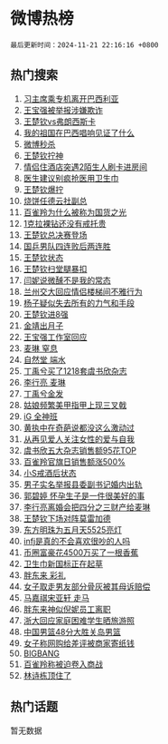 # 微博热榜

`最后更新时间：2024-11-21 22:16:16 +0800`

## 热门搜索

1. [习主席乘专机离开巴西利亚](https://m.weibo.cn/search?containerid=100103type%3D1%26t%3D10%26q%3D%23%E4%B9%A0%E4%B8%BB%E5%B8%AD%E4%B9%98%E4%B8%93%E6%9C%BA%E7%A6%BB%E5%BC%80%E5%B7%B4%E8%A5%BF%E5%88%A9%E4%BA%9A%23&stream_entry_id=51&isnewpage=1&extparam=seat%3D1%26cate%3D10103%26q%3D%2523%25E4%25B9%25A0%25E4%25B8%25BB%25E5%25B8%25AD%25E4%25B9%2598%25E4%25B8%2593%25E6%259C%25BA%25E7%25A6%25BB%25E5%25BC%2580%25E5%25B7%25B4%25E8%25A5%25BF%25E5%2588%25A9%25E4%25BA%259A%2523%26dgr%3D0%26filter_type%3Drealtimehot%26stream_entry_id%3D51%26c_type%3D51%26pos%3D0%26display_time%3D1732198575%26pre_seqid%3D173219857507801370545117)
1. [王宝强被举报涉嫌欺诈](https://m.weibo.cn/search?containerid=100103type%3D1%26t%3D10%26q%3D%23%E7%8E%8B%E5%AE%9D%E5%BC%BA%E8%A2%AB%E4%B8%BE%E6%8A%A5%E6%B6%89%E5%AB%8C%E6%AC%BA%E8%AF%88%23&stream_entry_id=31&isnewpage=1&extparam=seat%3D1%26lcate%3D5001%26realpos%3D1%26dgr%3D0%26stream_entry_id%3D31%26pos%3D0%26cate%3D5001%26filter_type%3Drealtimehot%26band_rank%3D1%26c_type%3D31%26flag%3D2%26q%3D%2523%25E7%258E%258B%25E5%25AE%259D%25E5%25BC%25BA%25E8%25A2%25AB%25E4%25B8%25BE%25E6%258A%25A5%25E6%25B6%2589%25E5%25AB%258C%25E6%25AC%25BA%25E8%25AF%2588%2523%26display_time%3D1732198575%26pre_seqid%3D173219857507801370545117)
1. [王楚钦vs弗朗西斯卡](https://m.weibo.cn/search?containerid=100103type%3D1%26t%3D10%26q%3D%23%E7%8E%8B%E6%A5%9A%E9%92%A6vs%E5%BC%97%E6%9C%97%E8%A5%BF%E6%96%AF%E5%8D%A1%23&stream_entry_id=31&isnewpage=1&extparam=seat%3D1%26lcate%3D5001%26realpos%3D2%26dgr%3D0%26stream_entry_id%3D31%26pos%3D1%26cate%3D5001%26filter_type%3Drealtimehot%26band_rank%3D2%26c_type%3D31%26flag%3D2%26q%3D%2523%25E7%258E%258B%25E6%25A5%259A%25E9%2592%25A6vs%25E5%25BC%2597%25E6%259C%2597%25E8%25A5%25BF%25E6%2596%25AF%25E5%258D%25A1%2523%26display_time%3D1732198575%26pre_seqid%3D173219857507801370545117)
1. [我的祖国在巴西唱响见证了什么](https://m.weibo.cn/search?containerid=100103type%3D1%26t%3D10%26q%3D%23%E6%88%91%E7%9A%84%E7%A5%96%E5%9B%BD%E5%9C%A8%E5%B7%B4%E8%A5%BF%E5%94%B1%E5%93%8D%E8%A7%81%E8%AF%81%E4%BA%86%E4%BB%80%E4%B9%88%23&stream_entry_id=31&isnewpage=1&extparam=seat%3D1%26lcate%3D5001%26realpos%3D3%26dgr%3D0%26stream_entry_id%3D31%26pos%3D2%26cate%3D5001%26filter_type%3Drealtimehot%26band_rank%3D3%26c_type%3D31%26flag%3D1%26q%3D%2523%25E6%2588%2591%25E7%259A%2584%25E7%25A5%2596%25E5%259B%25BD%25E5%259C%25A8%25E5%25B7%25B4%25E8%25A5%25BF%25E5%2594%25B1%25E5%2593%258D%25E8%25A7%2581%25E8%25AF%2581%25E4%25BA%2586%25E4%25BB%2580%25E4%25B9%2588%2523%26display_time%3D1732198575%26pre_seqid%3D173219857507801370545117)
1. [微博秒杀](https://m.weibo.cn/search?containerid=100103type%3D1%26t%3D10%26q%3D%23%E5%BE%AE%E5%8D%9A%E7%A7%92%E6%9D%80%23&stream_entry_id=31&isnewpage=1&extparam=seat%3D1%26lcate%3D5001%26q%3D%2523%25E5%25BE%25AE%25E5%258D%259A%25E7%25A7%2592%25E6%259D%2580%2523%26dgr%3D0%26adid%3D264807%26pos%3D3%26stream_entry_id%3D31%26filter_type%3Drealtimehot%26band_rank%3D4%26c_type%3D31%26cate%3D5001%26is_ad_pos%3D1%26display_time%3D1732198575%26pre_seqid%3D173219857507801370545117)
1. [王楚钦拧神](https://m.weibo.cn/search?containerid=100103type%3D1%26t%3D10%26q%3D%23%E7%8E%8B%E6%A5%9A%E9%92%A6%E6%8B%A7%E7%A5%9E%23&stream_entry_id=31&isnewpage=1&extparam=seat%3D1%26lcate%3D5001%26realpos%3D4%26dgr%3D0%26stream_entry_id%3D31%26pos%3D4%26cate%3D5001%26filter_type%3Drealtimehot%26band_rank%3D4%26c_type%3D31%26flag%3D1%26q%3D%2523%25E7%258E%258B%25E6%25A5%259A%25E9%2592%25A6%25E6%258B%25A7%25E7%25A5%259E%2523%26display_time%3D1732198575%26pre_seqid%3D173219857507801370545117)
1. [情侣住酒店突遇2陌生人刷卡进房间](https://m.weibo.cn/search?containerid=100103type%3D1%26t%3D10%26q%3D%23%E6%83%85%E4%BE%A3%E4%BD%8F%E9%85%92%E5%BA%97%E7%AA%81%E9%81%872%E9%99%8C%E7%94%9F%E4%BA%BA%E5%88%B7%E5%8D%A1%E8%BF%9B%E6%88%BF%E9%97%B4%23&stream_entry_id=31&isnewpage=1&extparam=seat%3D1%26lcate%3D5001%26realpos%3D5%26dgr%3D0%26stream_entry_id%3D31%26pos%3D5%26cate%3D5001%26filter_type%3Drealtimehot%26band_rank%3D5%26c_type%3D31%26flag%3D1%26q%3D%2523%25E6%2583%2585%25E4%25BE%25A3%25E4%25BD%258F%25E9%2585%2592%25E5%25BA%2597%25E7%25AA%2581%25E9%2581%25872%25E9%2599%258C%25E7%2594%259F%25E4%25BA%25BA%25E5%2588%25B7%25E5%258D%25A1%25E8%25BF%259B%25E6%2588%25BF%25E9%2597%25B4%2523%26display_time%3D1732198575%26pre_seqid%3D173219857507801370545117)
1. [医生建议别疯抢医用卫生巾](https://m.weibo.cn/search?containerid=100103type%3D1%26t%3D10%26q%3D%23%E5%8C%BB%E7%94%9F%E5%BB%BA%E8%AE%AE%E5%88%AB%E7%96%AF%E6%8A%A2%E5%8C%BB%E7%94%A8%E5%8D%AB%E7%94%9F%E5%B7%BE%23&stream_entry_id=31&isnewpage=1&extparam=seat%3D1%26lcate%3D5001%26realpos%3D6%26dgr%3D0%26stream_entry_id%3D31%26pos%3D6%26cate%3D5001%26filter_type%3Drealtimehot%26band_rank%3D6%26c_type%3D31%26flag%3D2%26q%3D%2523%25E5%258C%25BB%25E7%2594%259F%25E5%25BB%25BA%25E8%25AE%25AE%25E5%2588%25AB%25E7%2596%25AF%25E6%258A%25A2%25E5%258C%25BB%25E7%2594%25A8%25E5%258D%25AB%25E7%2594%259F%25E5%25B7%25BE%2523%26display_time%3D1732198575%26pre_seqid%3D173219857507801370545117)
1. [王楚钦爆拧](https://m.weibo.cn/search?containerid=100103type%3D1%26t%3D10%26q%3D%23%E7%8E%8B%E6%A5%9A%E9%92%A6%E7%88%86%E6%8B%A7%23&stream_entry_id=31&isnewpage=1&extparam=seat%3D1%26lcate%3D5001%26realpos%3D7%26dgr%3D0%26stream_entry_id%3D31%26pos%3D7%26cate%3D5001%26filter_type%3Drealtimehot%26band_rank%3D7%26c_type%3D31%26flag%3D1%26q%3D%2523%25E7%258E%258B%25E6%25A5%259A%25E9%2592%25A6%25E7%2588%2586%25E6%258B%25A7%2523%26display_time%3D1732198575%26pre_seqid%3D173219857507801370545117)
1. [烧饼任德云社副总](https://m.weibo.cn/search?containerid=100103type%3D1%26t%3D10%26q%3D%E7%83%A7%E9%A5%BC%E4%BB%BB%E5%BE%B7%E4%BA%91%E7%A4%BE%E5%89%AF%E6%80%BB&stream_entry_id=31&isnewpage=1&extparam=seat%3D1%26lcate%3D5001%26realpos%3D8%26dgr%3D0%26stream_entry_id%3D31%26pos%3D8%26cate%3D5001%26filter_type%3Drealtimehot%26band_rank%3D8%26c_type%3D31%26flag%3D1%26q%3D%25E7%2583%25A7%25E9%25A5%25BC%25E4%25BB%25BB%25E5%25BE%25B7%25E4%25BA%2591%25E7%25A4%25BE%25E5%2589%25AF%25E6%2580%25BB%26display_time%3D1732198575%26pre_seqid%3D173219857507801370545117)
1. [百雀羚为什么被称为国货之光](https://m.weibo.cn/search?containerid=100103type%3D1%26t%3D10%26q%3D%23%E7%99%BE%E9%9B%80%E7%BE%9A%E4%B8%BA%E4%BB%80%E4%B9%88%E8%A2%AB%E7%A7%B0%E4%B8%BA%E5%9B%BD%E8%B4%A7%E4%B9%8B%E5%85%89%23&stream_entry_id=31&isnewpage=1&extparam=seat%3D1%26lcate%3D5001%26realpos%3D9%26dgr%3D0%26adid%3D265213%26pos%3D9%26stream_entry_id%3D31%26q%3D%2523%25E7%2599%25BE%25E9%259B%2580%25E7%25BE%259A%25E4%25B8%25BA%25E4%25BB%2580%25E4%25B9%2588%25E8%25A2%25AB%25E7%25A7%25B0%25E4%25B8%25BA%25E5%259B%25BD%25E8%25B4%25A7%25E4%25B9%258B%25E5%2585%2589%2523%26filter_type%3Drealtimehot%26flag%3D0%26c_type%3D31%26band_rank%3D9%26cate%3D5001%26display_time%3D1732198575%26pre_seqid%3D173219857507801370545117)
1. [1克拉裸钻还没有戒托贵](https://m.weibo.cn/search?containerid=100103type%3D1%26t%3D10%26q%3D%231%E5%85%8B%E6%8B%89%E8%A3%B8%E9%92%BB%E8%BF%98%E6%B2%A1%E6%9C%89%E6%88%92%E6%89%98%E8%B4%B5%23&stream_entry_id=31&isnewpage=1&extparam=seat%3D1%26lcate%3D5001%26realpos%3D10%26dgr%3D0%26stream_entry_id%3D31%26pos%3D10%26cate%3D5001%26filter_type%3Drealtimehot%26band_rank%3D10%26c_type%3D31%26flag%3D1%26q%3D%25231%25E5%2585%258B%25E6%258B%2589%25E8%25A3%25B8%25E9%2592%25BB%25E8%25BF%2598%25E6%25B2%25A1%25E6%259C%2589%25E6%2588%2592%25E6%2589%2598%25E8%25B4%25B5%2523%26display_time%3D1732198575%26pre_seqid%3D173219857507801370545117)
1. [王楚钦总决赛登场](https://m.weibo.cn/search?containerid=100103type%3D1%26t%3D10%26q%3D%23%E7%8E%8B%E6%A5%9A%E9%92%A6%E6%80%BB%E5%86%B3%E8%B5%9B%E7%99%BB%E5%9C%BA%23&stream_entry_id=31&isnewpage=1&extparam=seat%3D1%26lcate%3D5001%26realpos%3D11%26dgr%3D0%26stream_entry_id%3D31%26pos%3D11%26cate%3D5001%26filter_type%3Drealtimehot%26band_rank%3D11%26c_type%3D31%26flag%3D1%26q%3D%2523%25E7%258E%258B%25E6%25A5%259A%25E9%2592%25A6%25E6%2580%25BB%25E5%2586%25B3%25E8%25B5%259B%25E7%2599%25BB%25E5%259C%25BA%2523%26display_time%3D1732198575%26pre_seqid%3D173219857507801370545117)
1. [国乒男队四连败后两连胜](https://m.weibo.cn/search?containerid=100103type%3D1%26t%3D10%26q%3D%E5%9B%BD%E4%B9%92%E7%94%B7%E9%98%9F%E5%9B%9B%E8%BF%9E%E8%B4%A5%E5%90%8E%E4%B8%A4%E8%BF%9E%E8%83%9C&stream_entry_id=31&isnewpage=1&extparam=seat%3D1%26lcate%3D5001%26realpos%3D12%26dgr%3D0%26stream_entry_id%3D31%26pos%3D12%26cate%3D5001%26filter_type%3Drealtimehot%26band_rank%3D12%26c_type%3D31%26flag%3D1%26q%3D%25E5%259B%25BD%25E4%25B9%2592%25E7%2594%25B7%25E9%2598%259F%25E5%259B%259B%25E8%25BF%259E%25E8%25B4%25A5%25E5%2590%258E%25E4%25B8%25A4%25E8%25BF%259E%25E8%2583%259C%26display_time%3D1732198575%26pre_seqid%3D173219857507801370545117)
1. [王楚钦状态](https://m.weibo.cn/search?containerid=100103type%3D1%26t%3D10%26q%3D%E7%8E%8B%E6%A5%9A%E9%92%A6%E7%8A%B6%E6%80%81&stream_entry_id=31&isnewpage=1&extparam=seat%3D1%26lcate%3D5001%26realpos%3D13%26dgr%3D0%26stream_entry_id%3D31%26pos%3D13%26cate%3D5001%26filter_type%3Drealtimehot%26band_rank%3D13%26c_type%3D31%26flag%3D1%26q%3D%25E7%258E%258B%25E6%25A5%259A%25E9%2592%25A6%25E7%258A%25B6%25E6%2580%2581%26display_time%3D1732198575%26pre_seqid%3D173219857507801370545117)
1. [王楚钦扫堂腿暴扣](https://m.weibo.cn/search?containerid=100103type%3D1%26t%3D10%26q%3D%23%E7%8E%8B%E6%A5%9A%E9%92%A6%E6%89%AB%E5%A0%82%E8%85%BF%E6%9A%B4%E6%89%A3%23&stream_entry_id=31&isnewpage=1&extparam=seat%3D1%26lcate%3D5001%26realpos%3D14%26dgr%3D0%26stream_entry_id%3D31%26pos%3D14%26cate%3D5001%26filter_type%3Drealtimehot%26band_rank%3D14%26c_type%3D31%26flag%3D1%26q%3D%2523%25E7%258E%258B%25E6%25A5%259A%25E9%2592%25A6%25E6%2589%25AB%25E5%25A0%2582%25E8%2585%25BF%25E6%259A%25B4%25E6%2589%25A3%2523%26display_time%3D1732198575%26pre_seqid%3D173219857507801370545117)
1. [闫妮说微醺不是我的常态](https://m.weibo.cn/search?containerid=100103type%3D1%26t%3D10%26q%3D%23%E9%97%AB%E5%A6%AE%E8%AF%B4%E5%BE%AE%E9%86%BA%E4%B8%8D%E6%98%AF%E6%88%91%E7%9A%84%E5%B8%B8%E6%80%81%23&stream_entry_id=31&isnewpage=1&extparam=seat%3D1%26lcate%3D5001%26realpos%3D15%26dgr%3D0%26stream_entry_id%3D31%26pos%3D15%26cate%3D5001%26filter_type%3Drealtimehot%26band_rank%3D15%26c_type%3D31%26flag%3D1%26q%3D%2523%25E9%2597%25AB%25E5%25A6%25AE%25E8%25AF%25B4%25E5%25BE%25AE%25E9%2586%25BA%25E4%25B8%258D%25E6%2598%25AF%25E6%2588%2591%25E7%259A%2584%25E5%25B8%25B8%25E6%2580%2581%2523%26display_time%3D1732198575%26pre_seqid%3D173219857507801370545117)
1. [兰州交大回应情侣楼梯间不雅行为](https://m.weibo.cn/search?containerid=100103type%3D1%26t%3D10%26q%3D%23%E5%85%B0%E5%B7%9E%E4%BA%A4%E5%A4%A7%E5%9B%9E%E5%BA%94%E6%83%85%E4%BE%A3%E6%A5%BC%E6%A2%AF%E9%97%B4%E4%B8%8D%E9%9B%85%E8%A1%8C%E4%B8%BA%23&stream_entry_id=31&isnewpage=1&extparam=seat%3D1%26lcate%3D5001%26realpos%3D16%26dgr%3D0%26stream_entry_id%3D31%26pos%3D16%26cate%3D5001%26filter_type%3Drealtimehot%26band_rank%3D16%26c_type%3D31%26flag%3D1%26q%3D%2523%25E5%2585%25B0%25E5%25B7%259E%25E4%25BA%25A4%25E5%25A4%25A7%25E5%259B%259E%25E5%25BA%2594%25E6%2583%2585%25E4%25BE%25A3%25E6%25A5%25BC%25E6%25A2%25AF%25E9%2597%25B4%25E4%25B8%258D%25E9%259B%2585%25E8%25A1%258C%25E4%25B8%25BA%2523%26display_time%3D1732198575%26pre_seqid%3D173219857507801370545117)
1. [杨子疑似失去所有的力气和手段](https://m.weibo.cn/search?containerid=100103type%3D1%26t%3D10%26q%3D%E6%9D%A8%E5%AD%90%E7%96%91%E4%BC%BC%E5%A4%B1%E5%8E%BB%E6%89%80%E6%9C%89%E7%9A%84%E5%8A%9B%E6%B0%94%E5%92%8C%E6%89%8B%E6%AE%B5&stream_entry_id=31&isnewpage=1&extparam=seat%3D1%26lcate%3D5001%26realpos%3D17%26dgr%3D0%26stream_entry_id%3D31%26pos%3D17%26cate%3D5001%26filter_type%3Drealtimehot%26band_rank%3D17%26c_type%3D31%26flag%3D2%26q%3D%25E6%259D%25A8%25E5%25AD%2590%25E7%2596%2591%25E4%25BC%25BC%25E5%25A4%25B1%25E5%258E%25BB%25E6%2589%2580%25E6%259C%2589%25E7%259A%2584%25E5%258A%259B%25E6%25B0%2594%25E5%2592%258C%25E6%2589%258B%25E6%25AE%25B5%26display_time%3D1732198575%26pre_seqid%3D173219857507801370545117)
1. [王楚钦进8强](https://m.weibo.cn/search?containerid=100103type%3D1%26t%3D10%26q%3D%23%E7%8E%8B%E6%A5%9A%E9%92%A6%E8%BF%9B8%E5%BC%BA%23&stream_entry_id=31&isnewpage=1&extparam=seat%3D1%26lcate%3D5001%26realpos%3D18%26dgr%3D0%26stream_entry_id%3D31%26pos%3D18%26cate%3D5001%26filter_type%3Drealtimehot%26band_rank%3D18%26c_type%3D31%26flag%3D1%26q%3D%2523%25E7%258E%258B%25E6%25A5%259A%25E9%2592%25A6%25E8%25BF%259B8%25E5%25BC%25BA%2523%26display_time%3D1732198575%26pre_seqid%3D173219857507801370545117)
1. [金靖出月子](https://m.weibo.cn/search?containerid=100103type%3D1%26t%3D10%26q%3D%23%E9%87%91%E9%9D%96%E5%87%BA%E6%9C%88%E5%AD%90%23&stream_entry_id=31&isnewpage=1&extparam=seat%3D1%26lcate%3D5001%26realpos%3D19%26dgr%3D0%26stream_entry_id%3D31%26pos%3D19%26cate%3D5001%26filter_type%3Drealtimehot%26band_rank%3D19%26c_type%3D31%26flag%3D1%26q%3D%2523%25E9%2587%2591%25E9%259D%2596%25E5%2587%25BA%25E6%259C%2588%25E5%25AD%2590%2523%26display_time%3D1732198575%26pre_seqid%3D173219857507801370545117)
1. [王宝强工作室回应](https://m.weibo.cn/search?containerid=100103type%3D1%26t%3D10%26q%3D%23%E7%8E%8B%E5%AE%9D%E5%BC%BA%E5%B7%A5%E4%BD%9C%E5%AE%A4%E5%9B%9E%E5%BA%94%23&stream_entry_id=31&isnewpage=1&extparam=seat%3D1%26lcate%3D5001%26realpos%3D20%26dgr%3D0%26stream_entry_id%3D31%26pos%3D20%26cate%3D5001%26filter_type%3Drealtimehot%26band_rank%3D20%26c_type%3D31%26flag%3D0%26q%3D%2523%25E7%258E%258B%25E5%25AE%259D%25E5%25BC%25BA%25E5%25B7%25A5%25E4%25BD%259C%25E5%25AE%25A4%25E5%259B%259E%25E5%25BA%2594%2523%26display_time%3D1732198575%26pre_seqid%3D173219857507801370545117)
1. [麦琳 窒息](https://m.weibo.cn/search?containerid=100103type%3D1%26t%3D10%26q%3D%E9%BA%A6%E7%90%B3+%E7%AA%92%E6%81%AF&stream_entry_id=31&isnewpage=1&extparam=seat%3D1%26lcate%3D5001%26realpos%3D21%26dgr%3D0%26stream_entry_id%3D31%26pos%3D21%26cate%3D5001%26filter_type%3Drealtimehot%26band_rank%3D21%26c_type%3D31%26flag%3D2%26q%3D%25E9%25BA%25A6%25E7%2590%25B3%2520%25E7%25AA%2592%25E6%2581%25AF%26display_time%3D1732198575%26pre_seqid%3D173219857507801370545117)
1. [自然堂 端水](https://m.weibo.cn/search?containerid=100103type%3D1%26t%3D10%26q%3D%E8%87%AA%E7%84%B6%E5%A0%82+%E7%AB%AF%E6%B0%B4&stream_entry_id=31&isnewpage=1&extparam=seat%3D1%26lcate%3D5001%26realpos%3D22%26dgr%3D0%26stream_entry_id%3D31%26pos%3D22%26cate%3D5001%26filter_type%3Drealtimehot%26band_rank%3D22%26c_type%3D31%26flag%3D1%26q%3D%25E8%2587%25AA%25E7%2584%25B6%25E5%25A0%2582%2520%25E7%25AB%25AF%25E6%25B0%25B4%26display_time%3D1732198575%26pre_seqid%3D173219857507801370545117)
1. [丁禹兮买了1218套虞书欣杂志](https://m.weibo.cn/search?containerid=100103type%3D1%26t%3D10%26q%3D%23%E4%B8%81%E7%A6%B9%E5%85%AE%E4%B9%B0%E4%BA%861218%E5%A5%97%E8%99%9E%E4%B9%A6%E6%AC%A3%E6%9D%82%E5%BF%97%23&stream_entry_id=31&isnewpage=1&extparam=seat%3D1%26lcate%3D5001%26realpos%3D23%26dgr%3D0%26stream_entry_id%3D31%26pos%3D23%26cate%3D5001%26filter_type%3Drealtimehot%26band_rank%3D23%26c_type%3D31%26flag%3D0%26q%3D%2523%25E4%25B8%2581%25E7%25A6%25B9%25E5%2585%25AE%25E4%25B9%25B0%25E4%25BA%25861218%25E5%25A5%2597%25E8%2599%259E%25E4%25B9%25A6%25E6%25AC%25A3%25E6%259D%2582%25E5%25BF%2597%2523%26display_time%3D1732198575%26pre_seqid%3D173219857507801370545117)
1. [李行亮 麦琳](https://m.weibo.cn/search?containerid=100103type%3D1%26t%3D10%26q%3D%E6%9D%8E%E8%A1%8C%E4%BA%AE+%E9%BA%A6%E7%90%B3&stream_entry_id=31&isnewpage=1&extparam=seat%3D1%26lcate%3D5001%26realpos%3D24%26dgr%3D0%26stream_entry_id%3D31%26pos%3D24%26cate%3D5001%26filter_type%3Drealtimehot%26band_rank%3D24%26c_type%3D31%26flag%3D0%26q%3D%25E6%259D%258E%25E8%25A1%258C%25E4%25BA%25AE%2520%25E9%25BA%25A6%25E7%2590%25B3%26display_time%3D1732198575%26pre_seqid%3D173219857507801370545117)
1. [丁禹兮金发](https://m.weibo.cn/search?containerid=100103type%3D1%26t%3D10%26q%3D%E4%B8%81%E7%A6%B9%E5%85%AE%E9%87%91%E5%8F%91&stream_entry_id=31&isnewpage=1&extparam=seat%3D1%26lcate%3D5001%26realpos%3D25%26dgr%3D0%26stream_entry_id%3D31%26pos%3D25%26cate%3D5001%26filter_type%3Drealtimehot%26band_rank%3D25%26c_type%3D31%26flag%3D1%26q%3D%25E4%25B8%2581%25E7%25A6%25B9%25E5%2585%25AE%25E9%2587%2591%25E5%258F%2591%26display_time%3D1732198575%26pre_seqid%3D173219857507801370545117)
1. [姑娘频繁美甲指甲上现三叉戟](https://m.weibo.cn/search?containerid=100103type%3D1%26t%3D10%26q%3D%23%E5%A7%91%E5%A8%98%E9%A2%91%E7%B9%81%E7%BE%8E%E7%94%B2%E6%8C%87%E7%94%B2%E4%B8%8A%E7%8E%B0%E4%B8%89%E5%8F%89%E6%88%9F%23&stream_entry_id=31&isnewpage=1&extparam=seat%3D1%26lcate%3D5001%26realpos%3D26%26dgr%3D0%26stream_entry_id%3D31%26pos%3D26%26cate%3D5001%26filter_type%3Drealtimehot%26band_rank%3D26%26c_type%3D31%26flag%3D0%26q%3D%2523%25E5%25A7%2591%25E5%25A8%2598%25E9%25A2%2591%25E7%25B9%2581%25E7%25BE%258E%25E7%2594%25B2%25E6%258C%2587%25E7%2594%25B2%25E4%25B8%258A%25E7%258E%25B0%25E4%25B8%2589%25E5%258F%2589%25E6%2588%259F%2523%26display_time%3D1732198575%26pre_seqid%3D173219857507801370545117)
1. [iG 全神班](https://m.weibo.cn/search?containerid=100103type%3D1%26t%3D10%26q%3DiG+%E5%85%A8%E7%A5%9E%E7%8F%AD&stream_entry_id=31&isnewpage=1&extparam=seat%3D1%26lcate%3D5001%26realpos%3D27%26dgr%3D0%26stream_entry_id%3D31%26pos%3D27%26cate%3D5001%26filter_type%3Drealtimehot%26band_rank%3D27%26c_type%3D31%26flag%3D1%26q%3DiG%2520%25E5%2585%25A8%25E7%25A5%259E%25E7%258F%25AD%26display_time%3D1732198575%26pre_seqid%3D173219857507801370545117)
1. [黄执中在奇葩说都没这么激动过](https://m.weibo.cn/search?containerid=100103type%3D1%26t%3D10%26q%3D%E9%BB%84%E6%89%A7%E4%B8%AD%E5%9C%A8%E5%A5%87%E8%91%A9%E8%AF%B4%E9%83%BD%E6%B2%A1%E8%BF%99%E4%B9%88%E6%BF%80%E5%8A%A8%E8%BF%87&stream_entry_id=31&isnewpage=1&extparam=seat%3D1%26lcate%3D5001%26realpos%3D28%26dgr%3D0%26stream_entry_id%3D31%26pos%3D28%26cate%3D5001%26filter_type%3Drealtimehot%26band_rank%3D28%26c_type%3D31%26flag%3D1%26q%3D%25E9%25BB%2584%25E6%2589%25A7%25E4%25B8%25AD%25E5%259C%25A8%25E5%25A5%2587%25E8%2591%25A9%25E8%25AF%25B4%25E9%2583%25BD%25E6%25B2%25A1%25E8%25BF%2599%25E4%25B9%2588%25E6%25BF%2580%25E5%258A%25A8%25E8%25BF%2587%26display_time%3D1732198575%26pre_seqid%3D173219857507801370545117)
1. [从再见爱人关注女性的爱与自我](https://m.weibo.cn/search?containerid=100103type%3D1%26t%3D10%26q%3D%E4%BB%8E%E5%86%8D%E8%A7%81%E7%88%B1%E4%BA%BA%E5%85%B3%E6%B3%A8%E5%A5%B3%E6%80%A7%E7%9A%84%E7%88%B1%E4%B8%8E%E8%87%AA%E6%88%91&stream_entry_id=31&isnewpage=1&extparam=seat%3D1%26lcate%3D5001%26realpos%3D29%26dgr%3D0%26stream_entry_id%3D31%26pos%3D29%26cate%3D5001%26filter_type%3Drealtimehot%26band_rank%3D29%26c_type%3D31%26flag%3D1%26q%3D%25E4%25BB%258E%25E5%2586%258D%25E8%25A7%2581%25E7%2588%25B1%25E4%25BA%25BA%25E5%2585%25B3%25E6%25B3%25A8%25E5%25A5%25B3%25E6%2580%25A7%25E7%259A%2584%25E7%2588%25B1%25E4%25B8%258E%25E8%2587%25AA%25E6%2588%2591%26display_time%3D1732198575%26pre_seqid%3D173219857507801370545117)
1. [虞书欣五大杂志销售额95花TOP](https://m.weibo.cn/search?containerid=100103type%3D1%26t%3D10%26q%3D%23%E8%99%9E%E4%B9%A6%E6%AC%A3%E4%BA%94%E5%A4%A7%E6%9D%82%E5%BF%97%E9%94%80%E5%94%AE%E9%A2%9D95%E8%8A%B1TOP%23&stream_entry_id=31&isnewpage=1&extparam=seat%3D1%26lcate%3D5001%26realpos%3D30%26dgr%3D0%26stream_entry_id%3D31%26pos%3D30%26cate%3D5001%26filter_type%3Drealtimehot%26band_rank%3D30%26c_type%3D31%26flag%3D1%26q%3D%2523%25E8%2599%259E%25E4%25B9%25A6%25E6%25AC%25A3%25E4%25BA%2594%25E5%25A4%25A7%25E6%259D%2582%25E5%25BF%2597%25E9%2594%2580%25E5%2594%25AE%25E9%25A2%259D95%25E8%258A%25B1TOP%2523%26display_time%3D1732198575%26pre_seqid%3D173219857507801370545117)
1. [百雀羚官旗日销售额涨500%](https://m.weibo.cn/search?containerid=100103type%3D1%26t%3D10%26q%3D%23%E7%99%BE%E9%9B%80%E7%BE%9A%E5%AE%98%E6%97%97%E6%97%A5%E9%94%80%E5%94%AE%E9%A2%9D%E6%B6%A8500%25%23&stream_entry_id=31&isnewpage=1&extparam=seat%3D1%26lcate%3D5001%26realpos%3D31%26dgr%3D0%26stream_entry_id%3D31%26pos%3D31%26cate%3D5001%26filter_type%3Drealtimehot%26band_rank%3D31%26c_type%3D31%26flag%3D0%26q%3D%2523%25E7%2599%25BE%25E9%259B%2580%25E7%25BE%259A%25E5%25AE%2598%25E6%2597%2597%25E6%2597%25A5%25E9%2594%2580%25E5%2594%25AE%25E9%25A2%259D%25E6%25B6%25A8500%2525%2523%26display_time%3D1732198575%26pre_seqid%3D173219857507801370545117)
1. [小S戒酒后状态](https://m.weibo.cn/search?containerid=100103type%3D1%26t%3D10%26q%3D%23%E5%B0%8FS%E6%88%92%E9%85%92%E5%90%8E%E7%8A%B6%E6%80%81%23&stream_entry_id=31&isnewpage=1&extparam=seat%3D1%26lcate%3D5001%26realpos%3D32%26dgr%3D0%26stream_entry_id%3D31%26pos%3D32%26cate%3D5001%26filter_type%3Drealtimehot%26band_rank%3D32%26c_type%3D31%26flag%3D0%26q%3D%2523%25E5%25B0%258FS%25E6%2588%2592%25E9%2585%2592%25E5%2590%258E%25E7%258A%25B6%25E6%2580%2581%2523%26display_time%3D1732198575%26pre_seqid%3D173219857507801370545117)
1. [男子实名举报县委副书记婚内出轨](https://m.weibo.cn/search?containerid=100103type%3D1%26t%3D10%26q%3D%23%E7%94%B7%E5%AD%90%E5%AE%9E%E5%90%8D%E4%B8%BE%E6%8A%A5%E5%8E%BF%E5%A7%94%E5%89%AF%E4%B9%A6%E8%AE%B0%E5%A9%9A%E5%86%85%E5%87%BA%E8%BD%A8%23&stream_entry_id=31&isnewpage=1&extparam=seat%3D1%26lcate%3D5001%26realpos%3D33%26dgr%3D0%26stream_entry_id%3D31%26pos%3D33%26cate%3D5001%26filter_type%3Drealtimehot%26band_rank%3D33%26c_type%3D31%26flag%3D1%26q%3D%2523%25E7%2594%25B7%25E5%25AD%2590%25E5%25AE%259E%25E5%2590%258D%25E4%25B8%25BE%25E6%258A%25A5%25E5%258E%25BF%25E5%25A7%2594%25E5%2589%25AF%25E4%25B9%25A6%25E8%25AE%25B0%25E5%25A9%259A%25E5%2586%2585%25E5%2587%25BA%25E8%25BD%25A8%2523%26display_time%3D1732198575%26pre_seqid%3D173219857507801370545117)
1. [郭碧婷 怀孕生子是一件很美好的事](https://m.weibo.cn/search?containerid=100103type%3D1%26t%3D10%26q%3D%E9%83%AD%E7%A2%A7%E5%A9%B7+%E6%80%80%E5%AD%95%E7%94%9F%E5%AD%90%E6%98%AF%E4%B8%80%E4%BB%B6%E5%BE%88%E7%BE%8E%E5%A5%BD%E7%9A%84%E4%BA%8B&stream_entry_id=31&isnewpage=1&extparam=seat%3D1%26lcate%3D5001%26realpos%3D34%26dgr%3D0%26stream_entry_id%3D31%26pos%3D34%26cate%3D5001%26filter_type%3Drealtimehot%26band_rank%3D34%26c_type%3D31%26flag%3D0%26q%3D%25E9%2583%25AD%25E7%25A2%25A7%25E5%25A9%25B7%2520%25E6%2580%2580%25E5%25AD%2595%25E7%2594%259F%25E5%25AD%2590%25E6%2598%25AF%25E4%25B8%2580%25E4%25BB%25B6%25E5%25BE%2588%25E7%25BE%258E%25E5%25A5%25BD%25E7%259A%2584%25E4%25BA%258B%26display_time%3D1732198575%26pre_seqid%3D173219857507801370545117)
1. [李行亮离婚会把四分之三财产给麦琳](https://m.weibo.cn/search?containerid=100103type%3D1%26t%3D10%26q%3D%23%E6%9D%8E%E8%A1%8C%E4%BA%AE%E7%A6%BB%E5%A9%9A%E4%BC%9A%E6%8A%8A%E5%9B%9B%E5%88%86%E4%B9%8B%E4%B8%89%E8%B4%A2%E4%BA%A7%E7%BB%99%E9%BA%A6%E7%90%B3%23&stream_entry_id=31&isnewpage=1&extparam=seat%3D1%26lcate%3D5001%26realpos%3D35%26dgr%3D0%26stream_entry_id%3D31%26pos%3D35%26cate%3D5001%26filter_type%3Drealtimehot%26band_rank%3D35%26c_type%3D31%26flag%3D0%26q%3D%2523%25E6%259D%258E%25E8%25A1%258C%25E4%25BA%25AE%25E7%25A6%25BB%25E5%25A9%259A%25E4%25BC%259A%25E6%258A%258A%25E5%259B%259B%25E5%2588%2586%25E4%25B9%258B%25E4%25B8%2589%25E8%25B4%25A2%25E4%25BA%25A7%25E7%25BB%2599%25E9%25BA%25A6%25E7%2590%25B3%2523%26display_time%3D1732198575%26pre_seqid%3D173219857507801370545117)
1. [王楚钦下场对阵莫雷加德](https://m.weibo.cn/search?containerid=100103type%3D1%26t%3D10%26q%3D%23%E7%8E%8B%E6%A5%9A%E9%92%A6%E4%B8%8B%E5%9C%BA%E5%AF%B9%E9%98%B5%E8%8E%AB%E9%9B%B7%E5%8A%A0%E5%BE%B7%23&stream_entry_id=31&isnewpage=1&extparam=seat%3D1%26lcate%3D5001%26realpos%3D36%26dgr%3D0%26stream_entry_id%3D31%26pos%3D36%26cate%3D5001%26filter_type%3Drealtimehot%26band_rank%3D36%26c_type%3D31%26flag%3D1%26q%3D%2523%25E7%258E%258B%25E6%25A5%259A%25E9%2592%25A6%25E4%25B8%258B%25E5%259C%25BA%25E5%25AF%25B9%25E9%2598%25B5%25E8%258E%25AB%25E9%259B%25B7%25E5%258A%25A0%25E5%25BE%25B7%2523%26display_time%3D1732198575%26pre_seqid%3D173219857507801370545117)
1. [东方明珠为五月天5525亮灯](https://m.weibo.cn/search?containerid=100103type%3D1%26t%3D10%26q%3D%23%E4%B8%9C%E6%96%B9%E6%98%8E%E7%8F%A0%E4%B8%BA%E4%BA%94%E6%9C%88%E5%A4%A95525%E4%BA%AE%E7%81%AF%23&stream_entry_id=31&isnewpage=1&extparam=seat%3D1%26lcate%3D5001%26realpos%3D37%26dgr%3D0%26stream_entry_id%3D31%26pos%3D37%26cate%3D5001%26filter_type%3Drealtimehot%26band_rank%3D37%26c_type%3D31%26flag%3D1%26q%3D%2523%25E4%25B8%259C%25E6%2596%25B9%25E6%2598%258E%25E7%258F%25A0%25E4%25B8%25BA%25E4%25BA%2594%25E6%259C%2588%25E5%25A4%25A95525%25E4%25BA%25AE%25E7%2581%25AF%2523%26display_time%3D1732198575%26pre_seqid%3D173219857507801370545117)
1. [infj是真的不会喜欢很吵的人吗](https://m.weibo.cn/search?containerid=100103type%3D1%26t%3D10%26q%3D%23infj%E6%98%AF%E7%9C%9F%E7%9A%84%E4%B8%8D%E4%BC%9A%E5%96%9C%E6%AC%A2%E5%BE%88%E5%90%B5%E7%9A%84%E4%BA%BA%E5%90%97%23&stream_entry_id=31&isnewpage=1&extparam=seat%3D1%26lcate%3D5001%26realpos%3D38%26dgr%3D0%26stream_entry_id%3D31%26pos%3D38%26cate%3D5001%26filter_type%3Drealtimehot%26band_rank%3D38%26c_type%3D31%26flag%3D1%26q%3D%2523infj%25E6%2598%25AF%25E7%259C%259F%25E7%259A%2584%25E4%25B8%258D%25E4%25BC%259A%25E5%2596%259C%25E6%25AC%25A2%25E5%25BE%2588%25E5%2590%25B5%25E7%259A%2584%25E4%25BA%25BA%25E5%2590%2597%2523%26display_time%3D1732198575%26pre_seqid%3D173219857507801370545117)
1. [币圈富豪花4500万买了一根香蕉](https://m.weibo.cn/search?containerid=100103type%3D1%26t%3D10%26q%3D%23%E5%B8%81%E5%9C%88%E5%AF%8C%E8%B1%AA%E8%8A%B14500%E4%B8%87%E4%B9%B0%E4%BA%86%E4%B8%80%E6%A0%B9%E9%A6%99%E8%95%89%23&stream_entry_id=31&isnewpage=1&extparam=seat%3D1%26lcate%3D5001%26realpos%3D39%26dgr%3D0%26stream_entry_id%3D31%26pos%3D39%26cate%3D5001%26filter_type%3Drealtimehot%26band_rank%3D39%26c_type%3D31%26flag%3D1%26q%3D%2523%25E5%25B8%2581%25E5%259C%2588%25E5%25AF%258C%25E8%25B1%25AA%25E8%258A%25B14500%25E4%25B8%2587%25E4%25B9%25B0%25E4%25BA%2586%25E4%25B8%2580%25E6%25A0%25B9%25E9%25A6%2599%25E8%2595%2589%2523%26display_time%3D1732198575%26pre_seqid%3D173219857507801370545117)
1. [卫生巾新国标正在起草](https://m.weibo.cn/search?containerid=100103type%3D1%26t%3D10%26q%3D%23%E5%8D%AB%E7%94%9F%E5%B7%BE%E6%96%B0%E5%9B%BD%E6%A0%87%E6%AD%A3%E5%9C%A8%E8%B5%B7%E8%8D%89%23&stream_entry_id=31&isnewpage=1&extparam=seat%3D1%26lcate%3D5001%26realpos%3D40%26dgr%3D0%26stream_entry_id%3D31%26pos%3D40%26cate%3D5001%26filter_type%3Drealtimehot%26band_rank%3D40%26c_type%3D31%26flag%3D0%26q%3D%2523%25E5%258D%25AB%25E7%2594%259F%25E5%25B7%25BE%25E6%2596%25B0%25E5%259B%25BD%25E6%25A0%2587%25E6%25AD%25A3%25E5%259C%25A8%25E8%25B5%25B7%25E8%258D%2589%2523%26display_time%3D1732198575%26pre_seqid%3D173219857507801370545117)
1. [胖东来 彩礼](https://m.weibo.cn/search?containerid=100103type%3D1%26t%3D10%26q%3D%E8%83%96%E4%B8%9C%E6%9D%A5+%E5%BD%A9%E7%A4%BC&stream_entry_id=31&isnewpage=1&extparam=seat%3D1%26lcate%3D5001%26realpos%3D41%26dgr%3D0%26stream_entry_id%3D31%26pos%3D41%26cate%3D5001%26filter_type%3Drealtimehot%26band_rank%3D41%26c_type%3D31%26flag%3D1%26q%3D%25E8%2583%2596%25E4%25B8%259C%25E6%259D%25A5%2520%25E5%25BD%25A9%25E7%25A4%25BC%26display_time%3D1732198575%26pre_seqid%3D173219857507801370545117)
1. [女子取走男友部分骨灰被其母诉赔偿](https://m.weibo.cn/search?containerid=100103type%3D1%26t%3D10%26q%3D%23%E5%A5%B3%E5%AD%90%E5%8F%96%E8%B5%B0%E7%94%B7%E5%8F%8B%E9%83%A8%E5%88%86%E9%AA%A8%E7%81%B0%E8%A2%AB%E5%85%B6%E6%AF%8D%E8%AF%89%E8%B5%94%E5%81%BF%23&stream_entry_id=31&isnewpage=1&extparam=seat%3D1%26lcate%3D5001%26realpos%3D42%26dgr%3D0%26stream_entry_id%3D31%26pos%3D42%26cate%3D5001%26filter_type%3Drealtimehot%26band_rank%3D42%26c_type%3D31%26flag%3D0%26q%3D%2523%25E5%25A5%25B3%25E5%25AD%2590%25E5%258F%2596%25E8%25B5%25B0%25E7%2594%25B7%25E5%258F%258B%25E9%2583%25A8%25E5%2588%2586%25E9%25AA%25A8%25E7%2581%25B0%25E8%25A2%25AB%25E5%2585%25B6%25E6%25AF%258D%25E8%25AF%2589%25E8%25B5%2594%25E5%2581%25BF%2523%26display_time%3D1732198575%26pre_seqid%3D173219857507801370545117)
1. [马嘉祺宋亚轩 走马](https://m.weibo.cn/search?containerid=100103type%3D1%26t%3D10%26q%3D%E9%A9%AC%E5%98%89%E7%A5%BA%E5%AE%8B%E4%BA%9A%E8%BD%A9+%E8%B5%B0%E9%A9%AC&stream_entry_id=31&isnewpage=1&extparam=seat%3D1%26lcate%3D5001%26realpos%3D43%26dgr%3D0%26stream_entry_id%3D31%26pos%3D43%26cate%3D5001%26filter_type%3Drealtimehot%26band_rank%3D43%26c_type%3D31%26flag%3D0%26q%3D%25E9%25A9%25AC%25E5%2598%2589%25E7%25A5%25BA%25E5%25AE%258B%25E4%25BA%259A%25E8%25BD%25A9%2520%25E8%25B5%25B0%25E9%25A9%25AC%26display_time%3D1732198575%26pre_seqid%3D173219857507801370545117)
1. [胖东来神似倪妮员工离职](https://m.weibo.cn/search?containerid=100103type%3D1%26t%3D10%26q%3D%23%E8%83%96%E4%B8%9C%E6%9D%A5%E7%A5%9E%E4%BC%BC%E5%80%AA%E5%A6%AE%E5%91%98%E5%B7%A5%E7%A6%BB%E8%81%8C%23&stream_entry_id=31&isnewpage=1&extparam=seat%3D1%26lcate%3D5001%26realpos%3D44%26dgr%3D0%26stream_entry_id%3D31%26pos%3D44%26cate%3D5001%26filter_type%3Drealtimehot%26band_rank%3D44%26c_type%3D31%26flag%3D0%26q%3D%2523%25E8%2583%2596%25E4%25B8%259C%25E6%259D%25A5%25E7%25A5%259E%25E4%25BC%25BC%25E5%2580%25AA%25E5%25A6%25AE%25E5%2591%2598%25E5%25B7%25A5%25E7%25A6%25BB%25E8%2581%258C%2523%26display_time%3D1732198575%26pre_seqid%3D173219857507801370545117)
1. [浙大回应家庭困难学生晒旅游照](https://m.weibo.cn/search?containerid=100103type%3D1%26t%3D10%26q%3D%23%E6%B5%99%E5%A4%A7%E5%9B%9E%E5%BA%94%E5%AE%B6%E5%BA%AD%E5%9B%B0%E9%9A%BE%E5%AD%A6%E7%94%9F%E6%99%92%E6%97%85%E6%B8%B8%E7%85%A7%23&stream_entry_id=31&isnewpage=1&extparam=seat%3D1%26lcate%3D5001%26realpos%3D45%26dgr%3D0%26stream_entry_id%3D31%26pos%3D45%26cate%3D5001%26filter_type%3Drealtimehot%26band_rank%3D45%26c_type%3D31%26flag%3D0%26q%3D%2523%25E6%25B5%2599%25E5%25A4%25A7%25E5%259B%259E%25E5%25BA%2594%25E5%25AE%25B6%25E5%25BA%25AD%25E5%259B%25B0%25E9%259A%25BE%25E5%25AD%25A6%25E7%2594%259F%25E6%2599%2592%25E6%2597%2585%25E6%25B8%25B8%25E7%2585%25A7%2523%26display_time%3D1732198575%26pre_seqid%3D173219857507801370545117)
1. [中国男篮48分大胜关岛男篮](https://m.weibo.cn/search?containerid=100103type%3D1%26t%3D10%26q%3D%23%E4%B8%AD%E5%9B%BD%E7%94%B7%E7%AF%AE48%E5%88%86%E5%A4%A7%E8%83%9C%E5%85%B3%E5%B2%9B%E7%94%B7%E7%AF%AE%23&stream_entry_id=31&isnewpage=1&extparam=seat%3D1%26lcate%3D5001%26realpos%3D46%26dgr%3D0%26stream_entry_id%3D31%26pos%3D46%26cate%3D5001%26filter_type%3Drealtimehot%26band_rank%3D46%26c_type%3D31%26flag%3D1%26q%3D%2523%25E4%25B8%25AD%25E5%259B%25BD%25E7%2594%25B7%25E7%25AF%25AE48%25E5%2588%2586%25E5%25A4%25A7%25E8%2583%259C%25E5%2585%25B3%25E5%25B2%259B%25E7%2594%25B7%25E7%25AF%25AE%2523%26display_time%3D1732198575%26pre_seqid%3D173219857507801370545117)
1. [女子称网购给差评被商家寄纸钱](https://m.weibo.cn/search?containerid=100103type%3D1%26t%3D10%26q%3D%23%E5%A5%B3%E5%AD%90%E7%A7%B0%E7%BD%91%E8%B4%AD%E7%BB%99%E5%B7%AE%E8%AF%84%E8%A2%AB%E5%95%86%E5%AE%B6%E5%AF%84%E7%BA%B8%E9%92%B1%23&stream_entry_id=31&isnewpage=1&extparam=seat%3D1%26lcate%3D5001%26realpos%3D47%26dgr%3D0%26stream_entry_id%3D31%26pos%3D47%26cate%3D5001%26filter_type%3Drealtimehot%26band_rank%3D47%26c_type%3D31%26flag%3D1%26q%3D%2523%25E5%25A5%25B3%25E5%25AD%2590%25E7%25A7%25B0%25E7%25BD%2591%25E8%25B4%25AD%25E7%25BB%2599%25E5%25B7%25AE%25E8%25AF%2584%25E8%25A2%25AB%25E5%2595%2586%25E5%25AE%25B6%25E5%25AF%2584%25E7%25BA%25B8%25E9%2592%25B1%2523%26display_time%3D1732198575%26pre_seqid%3D173219857507801370545117)
1. [BIGBANG](https://m.weibo.cn/search?containerid=100103type%3D1%26t%3D10%26q%3DBIGBANG&stream_entry_id=31&isnewpage=1&extparam=seat%3D1%26lcate%3D5001%26realpos%3D48%26dgr%3D0%26stream_entry_id%3D31%26pos%3D48%26cate%3D5001%26filter_type%3Drealtimehot%26band_rank%3D48%26c_type%3D31%26flag%3D0%26q%3DBIGBANG%26display_time%3D1732198575%26pre_seqid%3D173219857507801370545117)
1. [百雀羚称被迫卷入商战](https://m.weibo.cn/search?containerid=100103type%3D1%26t%3D10%26q%3D%23%E7%99%BE%E9%9B%80%E7%BE%9A%E7%A7%B0%E8%A2%AB%E8%BF%AB%E5%8D%B7%E5%85%A5%E5%95%86%E6%88%98%23&stream_entry_id=31&isnewpage=1&extparam=seat%3D1%26lcate%3D5001%26realpos%3D49%26dgr%3D0%26stream_entry_id%3D31%26pos%3D49%26cate%3D5001%26filter_type%3Drealtimehot%26band_rank%3D49%26c_type%3D31%26flag%3D1%26q%3D%2523%25E7%2599%25BE%25E9%259B%2580%25E7%25BE%259A%25E7%25A7%25B0%25E8%25A2%25AB%25E8%25BF%25AB%25E5%258D%25B7%25E5%2585%25A5%25E5%2595%2586%25E6%2588%2598%2523%26display_time%3D1732198575%26pre_seqid%3D173219857507801370545117)
1. [林诗栋顶住了](https://m.weibo.cn/search?containerid=100103type%3D1%26t%3D10%26q%3D%23%E6%9E%97%E8%AF%97%E6%A0%8B%E9%A1%B6%E4%BD%8F%E4%BA%86%23&stream_entry_id=31&isnewpage=1&extparam=seat%3D1%26lcate%3D5001%26realpos%3D50%26dgr%3D0%26stream_entry_id%3D31%26pos%3D50%26cate%3D5001%26filter_type%3Drealtimehot%26band_rank%3D50%26c_type%3D31%26flag%3D1%26q%3D%2523%25E6%259E%2597%25E8%25AF%2597%25E6%25A0%258B%25E9%25A1%25B6%25E4%25BD%258F%25E4%25BA%2586%2523%26display_time%3D1732198575%26pre_seqid%3D173219857507801370545117)

## 热门话题

暂无数据
